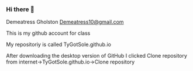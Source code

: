 ### Hi there 👋


Demeatress Gholston Demeatress10@gmail.com

This is my github account for class

My repositoriy is called TyGotSole.github.io

After downloading the desktop version of GitHub I clicked Clone repository from internet->TyGotSole.github.io->Clone repository